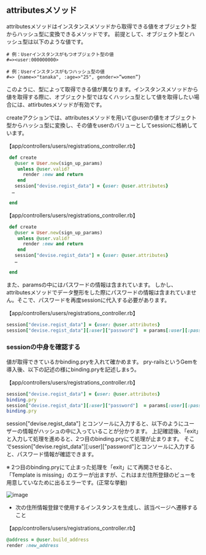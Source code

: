 ##  attributesメソッド

attributesメソッドはインスタンスメソッドから取得できる値をオブジェクト型からハッシュ型に変換できるメソッドです。
前提として、オブジェクト型とハッシュ型は以下のような値です。

```
# 例：Userインスタンスがもつオブジェクト型の値
#=><user:000000000>

# 例：Userインスタンスがもつハッシュ型の値
#=> {name=>"tanaka", :age=>"25", gender=>”women”}
```

このように、型によって取得できる値が異なります。インスタンスメソッドから値を取得する際に、オブジェクト型ではなくハッシュ型として値を取得したい場合には、attirbutesメソッドが有効です。

createアクションでは、attributesメソッドを用いて@userの値をオブジェクト型からハッシュ型に変換し、その値をuserのバリューとしてsessionに格納しています。

【app/controllers/users/registrations_controller.rb】
```ruby
 def create
   @user = User.new(sign_up_params)
    unless @user.valid?
      render :new and return
    end
   session["devise.regist_data"] = {user: @user.attributes}
  …

 end
```

【app/controllers/users/registrations_controller.rb】
```ruby
 def create
   @user = User.new(sign_up_params)
    unless @user.valid?
      render :new and return
    end
   session["devise.regist_data"] = {user: @user.attributes}
   …

 end
```

また、paramsの中にはパスワードの情報は含まれています。
しかし、attributesメソッドでデータ整形をした際にパスワードの情報は含まれていません。そこで、パスワードを再度sessionに代入する必要があります。

【app/controllers/users/registrations_controller.rb】
```ruby
session["devise.regist_data"] = {user: @user.attributes}
session["devise.regist_data"][:user]["password"]  = params[:user][:password]
```

### sessionの中身を確認する

値が取得できているかbinding.pryを入れて確かめます。
pry-railsというGemを導入後、以下の記述の様にbinding.pryを記述しまsう。

【app/controllers/users/registrations_controller.rb】
```ruby
session["devise.regist_data"] = {user: @user.attributes}
binding.pry
session["devise.regist_data"][:user]["password"]  = params[:user][:password]
binding.pry
```

session["devise.regist_data"] とコンソールに入力すると、以下のようにユーザーの情報がハッシュの中に入っていることが分かります。
上記確認後、「exit」と入力して処理を進めると、2つ目のbinding.pryにて処理が止まります。
そこでsession["devise.regist_data"][:user]["password"]とコンソールに入力すると、パスワード情報が確認できます。

※ 2つ目のbinding.pryにて止まった処理を「exit」にて再開させると、「Template is missing」のエラーが出ますが、これはまだ住所登録のビューを用意していなために出るエラーです。(正常な挙動)

![image](https://github.com/koharayuki/til/assets/132040884/07801cea-01af-4e9f-a737-e201daac37cb)

- 次の住所情報登録で使用するインスタンスを生成し、該当ページへ遷移すること

【app/controllers/users/registrations_controller.rb】
```ruby
@address = @user.build_address
render :new_address
```


